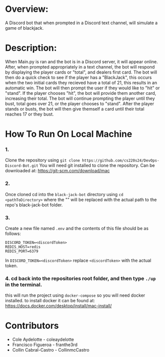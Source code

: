 # Overview:
A Discord bot that when prompted in a Discord text channel, will simulate a game of blackjack.

# Description:
When Main.py is ran and the bot is in a Discord server, it will appear online. After, when prompted appropriately in a text channel, the bot will respond by displaying the player cards or "total", and dealers first card. The bot will then do a quick check to see if the player has a "BlackJack", this occurs when the two initial cards they recieved have a total of 21, this results in an automatic win. The bot will then prompt the user if they would like to "hit" or "stand". If the player chooses "hit", the bot will provide them another card, increasing their total. The bot will continue prompting the player until they bust, total goes over 21, or the player chooses to "stand". After the player stands or busts, the bot will then give themself a card until their total reaches 17 or they bust.


# How To Run On Local Machine

### 1.
Clone the repository using `git clone https://github.com/cs220s24/DevOps-Discord-Bot.git`
You will need git installed to clone the repository.
Can be downloaded at: https://git-scm.com/download/mac

### 2.
Once cloned cd into the `black-jack-bot` directory using `cd <pathToDirectory>` where the "<pathToDirectory>" will be replaced with the actual path to the repo's black-jack-bot folder.

### 3.
Create a new file named `.env` and the contents of this file should be as follows:
```shell
DISCORD_TOKEN=<discordToken>
REDIS_HOST=redis
REDIS_PORT=6379
```
In `DISCORD_TOKEN=<discordToken>` replace `<discordToken>` with the actual token.

### 4. cd back into the repositories root folder, and then type `./up` in the terminal.
this will run the project using `docker-compose` so you will need docker installed.
to install docker it can be found at: https://docs.docker.com/desktop/install/mac-install/




# Contributors
- Cole Aydelotte - coleaydelotte
- Francisco Figueroa - franthe3rd
- Collin Cabral-Castro - CollinmcCastro
